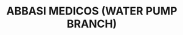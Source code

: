 ---
title: "ABBASI MEDICOS (WATER PUMP BRANCH)"
url: /karachi/abbasi-medicos-water-pump-branch/
shop: Sanitätshaus
---